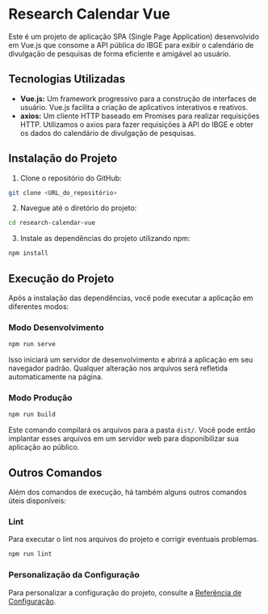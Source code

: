 # Research Calendar Vue

Este é um projeto de aplicação SPA (Single Page Application) desenvolvido em Vue.js que consome a API pública do IBGE para exibir o calendário de divulgação de pesquisas de forma eficiente e amigável ao usuário.

## Tecnologias Utilizadas

- **Vue.js:** Um framework progressivo para a construção de interfaces de usuário. Vue.js facilita a criação de aplicativos interativos e reativos.
- **axios:** Um cliente HTTP baseado em Promises para realizar requisições HTTP. Utilizamos o axios para fazer requisições à API do IBGE e obter os dados do calendário de divulgação de pesquisas.

## Instalação do Projeto

1. Clone o repositório do GitHub:

```bash
git clone <URL_do_repositório>
```

2. Navegue até o diretório do projeto:

```bash
cd research-calendar-vue
```

3. Instale as dependências do projeto utilizando npm:

```bash
npm install
```

## Execução do Projeto

Após a instalação das dependências, você pode executar a aplicação em diferentes modos:

### Modo Desenvolvimento

```bash
npm run serve
```

Isso iniciará um servidor de desenvolvimento e abrirá a aplicação em seu navegador padrão. Qualquer alteração nos arquivos será refletida automaticamente na página.

### Modo Produção

```bash
npm run build
```

Este comando compilará os arquivos para a pasta `dist/`. Você pode então implantar esses arquivos em um servidor web para disponibilizar sua aplicação ao público.

## Outros Comandos

Além dos comandos de execução, há também alguns outros comandos úteis disponíveis:

### Lint

Para executar o lint nos arquivos do projeto e corrigir eventuais problemas.

```bash
npm run lint
```

### Personalização da Configuração

Para personalizar a configuração do projeto, consulte a [Referência de Configuração](https://cli.vuejs.org/config/).
